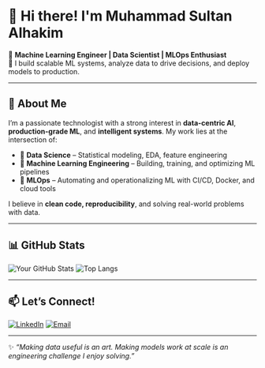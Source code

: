 # 👋 Hi there! I'm Muhammad Sultan Alhakim

🎯 **Machine Learning Engineer | Data Scientist | MLOps Enthusiast**  
🔬 I build scalable ML systems, analyze data to drive decisions, and deploy models to production.

---

## 🧠 About Me

I’m a passionate technologist with a strong interest in **data-centric AI**, **production-grade ML**, and **intelligent systems**. My work lies at the intersection of:

- 🧪 **Data Science** – Statistical modeling, EDA, feature engineering
- 🤖 **Machine Learning Engineering** – Building, training, and optimizing ML pipelines
- 🔁 **MLOps** – Automating and operationalizing ML with CI/CD, Docker, and cloud tools

I believe in **clean code, reproducibility**, and solving real-world problems with data.

---

## 📊 GitHub Stats

![Your GitHub Stats](https://github-readme-stats.vercel.app/api?username=yourusername&show_icons=true&theme=default&hide_title=true)
![Top Langs](https://github-readme-stats.vercel.app/api/top-langs/?username=yourusername&layout=compact)

---

## 📫 Let’s Connect!

[![LinkedIn](https://img.shields.io/badge/-LinkedIn-0A66C2?style=for-the-badge&logo=linkedin&logoColor=white)](https://linkedin.com/in/msultanalhakim) 
[![Email](https://img.shields.io/badge/-Email-D14836?style=for-the-badge&logo=gmail&logoColor=white)](mailto:msultanalhakim@gmail.com)

---

✨ *“Making data useful is an art. Making models work at scale is an engineering challenge I enjoy solving.”*
